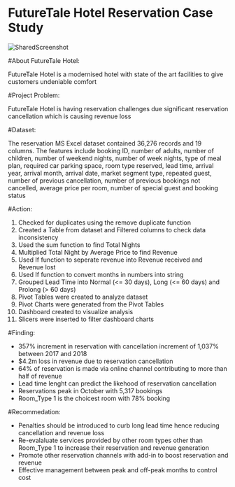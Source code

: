 # FutureTale Hotel Reservation Case Study

![SharedScreenshot](https://user-images.githubusercontent.com/128720674/236288986-62d80bc3-c0db-4356-9810-6b9191642aec.jpg)

#About FutureTale Hotel:

FutureTale Hotel is a modernised hotel with state of the art facilities to give customers undeniable comfort

#Project Problem:

FutureTale Hotel is having reservation challenges due significant reservation cancellation which is causing revenue loss

#Dataset:

The reservation MS Excel dataset contained 36,276 records and 19 columns. 
The features include booking ID, number of adults, number of children, number of weekend nights, number of week nights, type of meal plan, required car parking space, room type reserved, lead time, arrival year, arrival month, arrival date, market segment type, repeated guest, number of previous cancellation, number of previous bookings not cancelled, average price per room, number of special guest and booking status

#Action:
1. Checked for duplicates using the remove duplicate function
2. Created a Table from dataset and Filtered columns to check data inconsistency
3. Used the sum function to find Total Nights
4. Multiplied Total Night by Average Price to find Revenue
5. Used If function to seperate revenue into Revenue received and Revenue lost
6. Used If function to convert months in numbers into string
7. Grouped Lead Time into Normal (<= 30 days), Long (<= 60 days) and Prolong (> 60 days) 
8. Pivot Tables were created to analyze dataset
9. Pivot Charts were generated from the Pivot Tables
10. Dashboard created to visualize analysis
11. Slicers were inserted to filter dashboard charts

#Finding:
- 357% increment in reservation with cancellation increment of 1,037% between 2017 and 2018
- $4.2m loss in revenue due to reservation cancellation
- 64% of reservation is made via online channel contributing to more than half of revenue
- Lead time lenght can predict the likehood of reservation cancellation
- Reservations peak in October with 5,317 bookings
- Room_Type 1 is the choicest room with 78% booking

#Recommedation:
- Penalties should be introduced to curb long lead time hence reducing cancellation and revenue loss
- Re-evalaluate services provided by other room types other than Room_Type 1 to increase their reservation and revenue generation 
- Promote other reservation channels with add-in to boost reservation and revenue
- Effective management between peak and off-peak months to control cost
